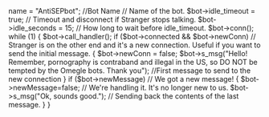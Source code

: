 <?php
$class='./php.omegle.php'; // Path to Omegle connection class.
require($class);
$bot = new OmBot();
// New instance of the bot.
$bot->name = "AntiSEPbot"; //Bot Name
// Name of the bot.
$bot->idle_timeout = true;
// Timeout and disconnect if Stranger stops talking.
$bot->idle_seconds = 15;
// How long to wait before idle_timeout.
$bot->conn();
while (1)
{
	$bot->call_handler();
	if ($bot->connected && $bot->newConn) // Stranger is on the other end and it's a new connection. Useful if you want to send the initial message.
	{
		$bot->newConn = false;
		$bot->s_msg("Hello! Remember, pornography is contraband and illegal in the US, so DO NOT be tempted by the Omegle bots. Thank you"); //First message to send to the new connection
	}
	if ($bot->newMessage) // We got a new message!
	{
		$bot->newMessage=false; // We're handling it.  It's no longer new to us.
		$bot->s_msg("Ok, sounds good."); // Sending back the contents of the last message.
	}
}
